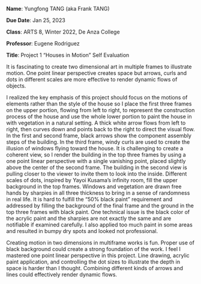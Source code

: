**Name**: Yungfong TANG (aka Frank TANG)

**Due Date**: Jan 25, 2023

**Class**: ARTS 8, Winter 2022, De Anza College	

**Professor**: Eugene Rodriguez

**Title**: Project 1 “Houses in Motion” Self Evaluation

It is fascinating to create two dimensional art in multiple frames to illustrate motion. One point linear perspective creates space but arrows, curls and dots in different scales are more effective to render dynamic flows of objects. 

I realized the key emphasis of this project should focus on the motions of elements rather than the style of the house so I place the first three frames on the upper portion, flowing from left to right, to represent the construction process of the house and use the whole lower portion to paint the house in with vegetation in a natural setting. A thick white arrow flows from left to right, then curves down and points back to the right to direct the visual flow. In the first and second frame, black arrows show the component assembly steps of the building. In the third frame, windy curls are used to create the illusion of windows flying toward the house. It is challenging to create a coherent view, so I render the building in the top three frames by using a one point linear perspective with a single vanishing point, placed slightly above the center of the second frame. The building in the second view is pulling closer to the viewer to invite them to look into the inside. Different scales of dots, inspired by Yayoi Kusama’s infinity room, fill the upper background in the top frames. Windows and vegetation are drawn free hands by sharpies in all three thickness to bring in a sense of randomness in real life. It is hard to fulfill the “50% black paint” requirement and addressed by filling the background of the final frame and the ground in the top three frames with black paint. One technical issue is the black color of the acrylic paint and the sharpies are not exactly the same and are notifiable if examined carefully. I also applied too much paint in some areas and resulted in bumpy dry spots and looked not professional.

Creating motion in two dimensions in multiframe works is fun. Proper use of black background could create a strong foundation of the work. I feel I mastered one point linear perspective in this project. Line drawing, acrylic paint application, and controlling the dot sizes to illustrate the depth in space is harder than I thought. Combining different kinds of arrows and lines could effectively render dynamic flows. 
